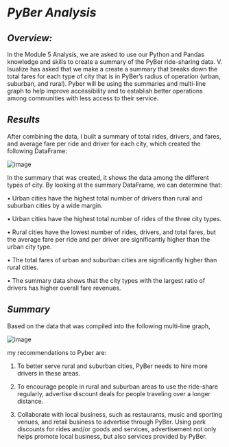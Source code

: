 # ***PyBer Analysis***
  

## ***Overview:***

In the Module 5 Analysis, we are asked to use our Python and Pandas knowledge and skills to create a summary of the PyBer ride-sharing data. V. Isualize has asked that we make a create a summary that breaks down the total fares for each type of city that is in PyBer’s radius of operation (urban, suburban, and rural). Pyber will be using the summaries and multi-line graph to help improve accessibility and to establish better operations among communities with less access to their service. 

## ***Results***

After combining the data, I built a summary of total rides, drivers, and fares, and average fare per ride and driver for each city, which created the following DataFrame:

![image](https://user-images.githubusercontent.com/87077325/137646671-cf1f1315-c382-4f16-915e-1872140b595f.png)

In the summary that was created, it shows the data among the different types of city. By looking at the summary DataFrame, we can determine that: 

•	Urban cities have the highest total number of drivers than rural and suburban cities by a wide margin.

•	Urban cities have the highest total number of rides of the three city types.

•	Rural cities have the lowest number of rides, drivers, and total fares, but the average fare per ride and per driver are significantly higher than the     urban city type.

•	The total fares of urban and suburban cities are significantly higher than rural cities.

•	The summary data shows that the city types with the largest ratio of drivers has higher overall fare revenues.

## ***Summary***

Based on the data that was compiled into the following multi-line graph, 

![image](https://user-images.githubusercontent.com/87077325/137646699-4ebe4af9-f05d-474d-b872-1414a7261c28.png)
 
my recommendations to Pyber are:
1.	To better serve rural and suburban cities, PyBer needs to hire more drivers in these areas. 

2.	To encourage people in rural and suburban areas to use the ride-share regularly, advertise discount deals for people traveling over a longer distance.

3.	Collaborate with local business, such as restaurants, music and sporting venues, and retail business to advertise through PyBer. Using perk discounts for rides and/or goods and services, advertisement not only helps promote local business, but also services provided by PyBer.

